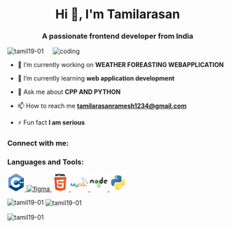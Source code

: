 
<h1 align="center">Hi 👋, I'm Tamilarasan</h1>
<h3 align="center">A passionate frontend developer from India</h3>
<img align="right" alt="coding" width="400" src="https://tenor.com/view/peeking-anime-animated-japanese-cartoon-gif-5418225">

<p align="left"> <img src="https://komarev.com/ghpvc/?username=tamil19-01&label=Profile%20views&color=0e75b6&style=flat" alt="tamil19-01" /> </p>

- 🔭 I’m currently working on **WEATHER FOREASTING WEBAPPLICATION**

- 🌱 I’m currently learning **web application development**

- 💬 Ask me about **CPP AND PYTHON**

- 📫 How to reach me **tamilarasanramesh1234@gmail.com**

- ⚡ Fun fact **I am serious**

<h3 align="left">Connect with me:</h3>
<p align="left">
</p>

<h3 align="left">Languages and Tools:</h3>
<p align="left"> <a href="https://www.w3schools.com/cpp/" target="_blank" rel="noreferrer"> <img src="https://raw.githubusercontent.com/devicons/devicon/master/icons/cplusplus/cplusplus-original.svg" alt="cplusplus" width="40" height="40"/> </a> <a href="https://www.figma.com/" target="_blank" rel="noreferrer"> <img src="https://www.vectorlogo.zone/logos/figma/figma-icon.svg" alt="figma" width="40" height="40"/> </a> <a href="https://www.w3.org/html/" target="_blank" rel="noreferrer"> <img src="https://raw.githubusercontent.com/devicons/devicon/master/icons/html5/html5-original-wordmark.svg" alt="html5" width="40" height="40"/> </a> <a href="https://www.mysql.com/" target="_blank" rel="noreferrer"> <img src="https://raw.githubusercontent.com/devicons/devicon/master/icons/mysql/mysql-original-wordmark.svg" alt="mysql" width="40" height="40"/> </a> <a href="https://nodejs.org" target="_blank" rel="noreferrer"> <img src="https://raw.githubusercontent.com/devicons/devicon/master/icons/nodejs/nodejs-original-wordmark.svg" alt="nodejs" width="40" height="40"/> </a> <a href="https://www.python.org" target="_blank" rel="noreferrer"> <img src="https://raw.githubusercontent.com/devicons/devicon/master/icons/python/python-original.svg" alt="python" width="40" height="40"/> </a> </p>

<p><img align="left" src="https://github-readme-stats.vercel.app/api/top-langs?username=tamil19-01&show_icons=true&locale=en&layout=compact" alt="tamil19-01" /></p>

<p>&nbsp;<img align="center" src="https://github-readme-stats.vercel.app/api?username=tamil19-01&show_icons=true&locale=en" alt="tamil19-01" /></p>

<p><img align="center" src="https://github-readme-streak-stats.herokuapp.com/?user=tamil19-01&" alt="tamil19-01" /></p>

